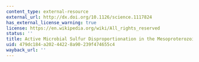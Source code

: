 ```yaml
---
content_type: external-resource
external_url: http://dx.doi.org/10.1126/science.1117824
has_external_license_warning: true
license: https://en.wikipedia.org/wiki/All_rights_reserved
status: ''
title: Active Microbial Sulfur Disproportionation in the Mesoproterozoic
uid: 479dc184-a202-4422-8a90-239f474655c4
wayback_url: ''
---
```

